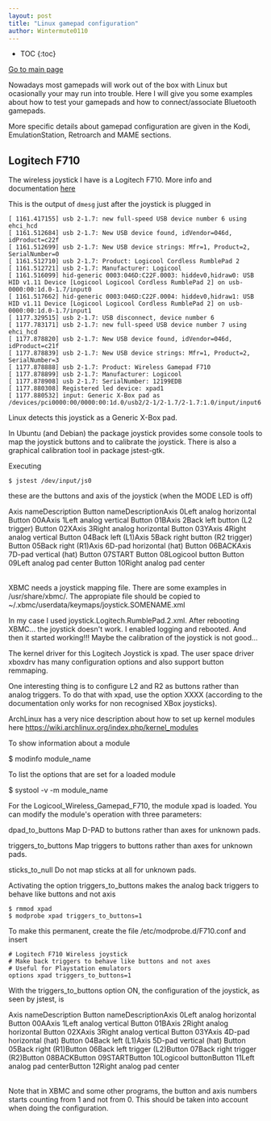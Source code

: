 ```yaml
---
layout: post
title: "Linux gamepad configuration"
author: Wintermute0110
---
```


- TOC
{:toc}

[Go to main page](../)

Nowadays most gamepads will work out of the box with Linux but ocasionally your may run into trouble. Here I will give you some examples about how to test your gamepads and how to connect/associate Bluetooth gamepads.

More specific details about gamepad configuration are given in the Kodi, EmulationStation, Retroarch and MAME sections.

## Logitech F710

The wireless joystick I have is a Logitech F710. More info and documentation [here](http://gaming.logitech.com/en-us/product/f710-wireless-gamepad)

This is the output of `dmesg` just after the joystick is plugged in

```
[ 1161.417155] usb 2-1.7: new full-speed USB device number 6 using ehci_hcd
[ 1161.512684] usb 2-1.7: New USB device found, idVendor=046d, idProduct=c22f
[ 1161.512699] usb 2-1.7: New USB device strings: Mfr=1, Product=2, SerialNumber=0
[ 1161.512710] usb 2-1.7: Product: Logicool Cordless RumblePad 2
[ 1161.512721] usb 2-1.7: Manufacturer: Logicool
[ 1161.516099] hid-generic 0003:046D:C22F.0003: hiddev0,hidraw0: USB HID v1.11 Device [Logicool Logicool Cordless RumblePad 2] on usb-0000:00:1d.0-1.7/input0
[ 1161.517662] hid-generic 0003:046D:C22F.0004: hiddev0,hidraw1: USB HID v1.11 Device [Logicool Logicool Cordless RumblePad 2] on usb-0000:00:1d.0-1.7/input1
[ 1177.329515] usb 2-1.7: USB disconnect, device number 6
[ 1177.783171] usb 2-1.7: new full-speed USB device number 7 using ehci_hcd
[ 1177.878820] usb 2-1.7: New USB device found, idVendor=046d, idProduct=c21f
[ 1177.878839] usb 2-1.7: New USB device strings: Mfr=1, Product=2, SerialNumber=3
[ 1177.878888] usb 2-1.7: Product: Wireless Gamepad F710
[ 1177.878899] usb 2-1.7: Manufacturer: Logicool
[ 1177.878908] usb 2-1.7: SerialNumber: 12199EDB
[ 1177.880308] Registered led device: xpad1
[ 1177.880532] input: Generic X-Box pad as /devices/pci0000:00/0000:00:1d.0/usb2/2-1/2-1.7/2-1.7:1.0/input/input6
```

Linux detects this joystick as a Generic X-Box pad.

In Ubuntu (and Debian) the package <command>joystick</command> provides some console tools to map the joystick buttons and to calibrate the joystick. There is also a graphical calibration tool in package <command>jstest-gtk</command>.

Executing 
```
$ jstest /dev/input/js0
```

these are the buttons and axis of the joystick (when the MODE LED is off)

<table frame="all">
<tgroup cols="4">
<thead>
  <row><entry>Axis name</entry><entry>Description</entry>
       <entry>Button name</entry><entry>Description</entry></row>
</thead>
<tbody>
  <row><entry>Axis 0</entry><entry>Left analog horizontal</entry>
       <entry>Button 00</entry><entry>A</entry></row>
  <row><entry>Axis 1</entry><entry>Left analog vertical</entry>
       <entry>Button 01</entry><entry>B</entry></row>
  <row><entry>Axis 2</entry><entry>Back left button (L2 trigger)</entry>
       <entry>Button 02</entry><entry>X</entry></row>
  <row><entry>Axis 3</entry><entry>Right analog horizontal</entry>
       <entry>Button 03</entry><entry>Y</entry></row>
  <row><entry>Axis 4</entry><entry>Right analog vertical</entry>
       <entry>Button 04</entry><entry>Back left (L1)</entry></row>
  <row><entry>Axis 5</entry><entry>Back right button (R2 trigger)</entry>
       <entry>Button 05</entry><entry>Back right (R1)</entry></row>
  <row><entry>Axis 6</entry><entry>D-pad horizontal (hat)</entry>
       <entry>Button 06</entry><entry>BACK</entry></row>
  <row><entry>Axis 7</entry><entry>D-pad vertical (hat)</entry>
       <entry>Button 07</entry><entry>START</entry></row>
  <row><entry></entry><entry></entry>
       <entry>Button 08</entry><entry>Logicool button</entry></row>
  <row><entry></entry><entry></entry>
       <entry>Button 09</entry><entry>Left analog pad center</entry></row>
  <row><entry></entry><entry></entry>
       <entry>Button 10</entry><entry>Right analog pad center</entry></row>
</tbody>
</tgroup>
</table>

XBMC needs a joystick mapping file. There are some examples in <filename>/usr/share/xbmc/</filename>. The appropiate file should be copied to <filename>~/.xbmc/userdata/keymaps/joystick.SOMENAME.xml</filename>

In my case I used <filename>joystick.Logitech.RumblePad.2.xml</filename>. After rebooting XBMC... the joystick doesn't work. I enabled logging and rebooted. And then it started working!!! Maybe the calibration of the joystick is not good...

The kernel driver for this Logitech Joystick is <command>xpad</command>. The user space driver <command>xboxdrv</command> has many configuration options and also support button remmaping.

One interesting thing is to configure L2 and R2 as buttons rather than analog triggers. To do that with xpad, use the option XXXX (according to the documentation only works for non recognised XBox joysticks).

ArchLinux has a very nice description about how to set up kernel modules here https://wiki.archlinux.org/index.php/kernel_modules

To show information about a module

<screen>
$ modinfo module_name
</screen>

To list the options that are set for a loaded module

<screen>
$ systool -v -m module_name
</screen>

For the Logicool_Wireless_Gamepad_F710, the module xpad is loaded. You can modify the module's operation with three parameters:

<itemizedlist mark='bullet'>
<command>dpad_to_buttons</command> Map D-PAD to buttons rather 
    than axes for unknown pads.

<command>triggers_to_buttons</command> Map triggers to buttons 
    rather than axes for unknown pads.

<command>sticks_to_null</command> Do not map sticks at all for 
    unknown pads.
</itemizedlist>

Activating the option triggers_to_buttons makes the analog back triggers to behave like buttons and not axis

```
$ rmmod xpad
$ modprobe xpad triggers_to_buttons=1
```

To make this permanent, create the file <filename>/etc/modprobe.d/F710.conf</filename> and insert

```
# Logitech F710 Wireless joystick
# Make back triggers to behave like buttons and not axes
# Useful for Playstation emulators
options xpad triggers_to_buttons=1
```

With the triggers_to_buttons option ON, the configuration of the joystick, as seen by <command>jstest</command>, is

<table frame="all">
<tgroup cols="4">
<thead>
  <row><entry>Axis name</entry><entry>Description</entry>
       <entry>Button name</entry><entry>Description</entry></row>
</thead>
<tbody>
  <row><entry>Axis 0</entry><entry>Left analog horizontal</entry>
       <entry>Button 00</entry><entry>A</entry></row>
  <row><entry>Axis 1</entry><entry>Left analog vertical</entry>
       <entry>Button 01</entry><entry>B</entry></row>
  <row><entry>Axis 2</entry><entry>Right analog horizontal</entry>
       <entry>Button 02</entry><entry>X</entry></row>
  <row><entry>Axis 3</entry><entry>Right analog vertical</entry>
       <entry>Button 03</entry><entry>Y</entry></row>
  <row><entry>Axis 4</entry><entry>D-pad horizontal (hat)</entry>
       <entry>Button 04</entry><entry>Back left (L1)</entry></row>
  <row><entry>Axis 5</entry><entry>D-pad vertical (hat)</entry>
       <entry>Button 05</entry><entry>Back right (R1)</entry></row>
  <row><entry></entry><entry></entry><entry>Button 06</entry><entry>Back left trigger (L2)</entry></row>
  <row><entry></entry><entry></entry><entry>Button 07</entry><entry>Back right trigger (R2)</entry></row>
  <row><entry></entry><entry></entry><entry>Button 08</entry><entry>BACK</entry></row>
  <row><entry></entry><entry></entry><entry>Button 09</entry><entry>START</entry></row>
  <row><entry></entry><entry></entry><entry>Button 10</entry><entry>Logicool button</entry></row>
  <row><entry></entry><entry></entry><entry>Button 11</entry><entry>Left analog pad center</entry></row>
  <row><entry></entry><entry></entry><entry>Button 12</entry><entry>Right analog pad center</entry></row>  
</tbody>
</tgroup>
</table>

Note that in XBMC and some other programs, the button and axis numbers starts counting from 1 and not from 0. This should be taken into account when doing the configuration.
